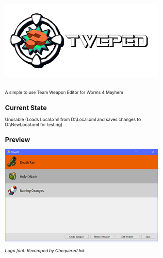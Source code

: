 <p align="center">
  <img width="512" height="240" src="https://github.com/Dawid8plc/TWepED/blob/master/Repository/Logo.png?raw=true">
</p>

# 
A simple to use Team Weapon Editor for Worms 4 Mayhem

## Current State
Unusable (Loads Local.xml from D:\Local.xml and saves changes to D:\NewLocal.xml for testing)

## Preview
![Preview](/Repository/RepoScreenshot.png?raw=true)

###### Logo font: Revamped by Chequered Ink
